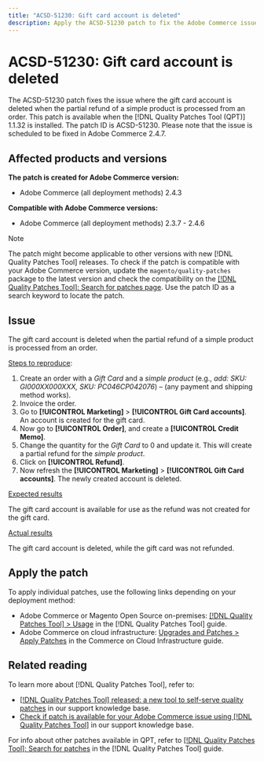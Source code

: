 ```yaml
---
title: "ACSD-51230: Gift card account is deleted"
description: Apply the ACSD-51230 patch to fix the Adobe Commerce issue where the gift card account is deleted when the partial refund of a simple product is processed from an order.
---
```

# ACSD-51230: Gift card account is deleted 

The ACSD-51230 patch fixes the issue where the gift card account is deleted when the partial refund of a simple product is processed from an order. This patch is available when the [!DNL Quality Patches Tool (QPT)] 1.1.32 is installed. The patch ID is ACSD-51230. Please note that the issue is scheduled to be fixed in Adobe Commerce 2.4.7.

## Affected products and versions

**The patch is created for Adobe Commerce version:**

* Adobe Commerce (all deployment methods) 2.4.3

**Compatible with Adobe Commerce versions:**

* Adobe Commerce (all deployment methods) 2.3.7 - 2.4.6

>[!NOTE]
>
>The patch might become applicable to other versions with new [!DNL Quality Patches Tool] releases. To check if the patch is compatible with your Adobe Commerce version, update the `magento/quality-patches` package to the latest version and check the compatibility on the [[!DNL Quality Patches Tool]: Search for patches page](https://experienceleague.adobe.com/tools/commerce-quality-patches/index.html). Use the patch ID as a search keyword to locate the patch.

## Issue

The gift card account is deleted when the partial refund of a simple product is processed from an order.

<u>Steps to reproduce</u>:

1. Create an order with a *Gift Card* and a *simple product* (e.g., *add: SKU: GI000XX000XXX, SKU: PC046CP042076*) – (any payment and shipping method works).
1. Invoice the order.
1. Go to **[!UICONTROL Marketing]** > **[!UICONTROL Gift Card accounts]**. An account is created for the gift card.
1. Now go to **[!UICONTROL Order]**, and create a **[!UICONTROL Credit Memo]**.
1. Change the quantity for the *Gift Card* to 0 and update it. This will create a partial refund for the *simple product*.
1. Click on **[!UICONTROL Refund]**.
1. Now refresh the **[!UICONTROL Marketing]** > **[!UICONTROL Gift Card accounts]**. The newly created account is deleted.

<u>Expected results</u>

The gift card account is available for use as the refund was not created for the gift card.

<u>Actual results</u>

The gift card account is deleted, while the gift card was not refunded.

## Apply the patch

To apply individual patches, use the following links depending on your deployment method:

* Adobe Commerce or Magento Open Source on-premises: [[!DNL Quality Patches Tool] > Usage](https://experienceleague.adobe.com/docs/commerce-operations/tools/quality-patches-tool/usage.html) in the [!DNL Quality Patches Tool] guide.
* Adobe Commerce on cloud infrastructure: [Upgrades and Patches > Apply Patches](https://experienceleague.adobe.com/docs/commerce-cloud-service/user-guide/develop/upgrade/apply-patches.html) in the Commerce on Cloud Infrastructure guide.

## Related reading

To learn more about [!DNL Quality Patches Tool], refer to:

* [[!DNL Quality Patches Tool] released: a new tool to self-serve quality patches](/help/announcements/adobe-commerce-announcements/magento-quality-patches-released-new-tool-to-self-serve-quality-patches.md) in our support knowledge base.
* [Check if patch is available for your Adobe Commerce issue using [!DNL Quality Patches Tool]](/help/support-tools/patches-available-in-qpt-tool/check-patch-for-magento-issue-with-magento-quality-patches.md) in our support knowledge base.

For info about other patches available in QPT, refer to [[!DNL Quality Patches Tool]: Search for patches](https://experienceleague.adobe.com/tools/commerce-quality-patches/index.html) in the [!DNL Quality Patches Tool] guide.